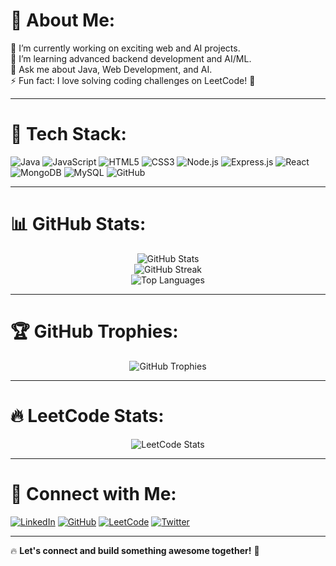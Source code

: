 # 💫 About Me:
🔭 I’m currently working on exciting web and AI projects.<br>🌱 I’m learning advanced backend development and AI/ML.<br>💬 Ask me about Java, Web Development, and AI.<br>⚡ Fun fact: I love solving coding challenges on LeetCode! 🚀

---

# 🚀 Tech Stack:
![Java](https://img.shields.io/badge/Java-%23ED8B00.svg?style=flat&logo=openjdk&logoColor=white)
![JavaScript](https://img.shields.io/badge/JavaScript-%23F7DF1E.svg?style=flat&logo=javascript&logoColor=black)
![HTML5](https://img.shields.io/badge/HTML5-%23E34F26.svg?style=flat&logo=html5&logoColor=white)
![CSS3](https://img.shields.io/badge/CSS3-%231572B6.svg?style=flat&logo=css3&logoColor=white)
![Node.js](https://img.shields.io/badge/Node.js-%23339933.svg?style=flat&logo=nodedotjs&logoColor=white)
![Express.js](https://img.shields.io/badge/Express.js-%23000000.svg?style=flat&logo=express&logoColor=white)
![React](https://img.shields.io/badge/React-%2361DAFB.svg?style=flat&logo=react&logoColor=black)
![MongoDB](https://img.shields.io/badge/MongoDB-%2347A248.svg?style=flat&logo=mongodb&logoColor=white)
![MySQL](https://img.shields.io/badge/MySQL-%2300f.svg?style=flat&logo=mysql&logoColor=white)
![GitHub](https://img.shields.io/badge/GitHub-%23181717.svg?style=flat&logo=github&logoColor=white)

---

# 📊 GitHub Stats:
<div align="center">
  <img src="https://github-readme-stats.vercel.app/api?username=ramoliyaYug&show_icons=true&theme=radical" alt="GitHub Stats" />
  <br>
  <img src="https://github-readme-streak-stats.herokuapp.com/?user=ramoliyaYug&theme=radical" alt="GitHub Streak" />
  <br>
  <img src="https://github-readme-stats.vercel.app/api/top-langs/?username=ramoliyaYug&layout=compact&theme=radical" alt="Top Languages" />
</div>

---

# 🏆 GitHub Trophies:
<div align="center">
  <img src="https://github-profile-trophy.vercel.app/?username=ramoliyaYug&theme=radical&no-frame=true&row=1&column=6" alt="GitHub Trophies" />
</div>

---

# 🔥 LeetCode Stats:
<div align="center">
  <img src="https://leetcard.jacoblin.cool/ramoliyaYug?theme=dark&ext=heatmap" alt="LeetCode Stats" />
</div>

---

# 🤝 Connect with Me:
[![LinkedIn](https://img.shields.io/badge/LinkedIn-%230077B5.svg?style=flat&logo=linkedin&logoColor=white)](https://linkedin.com/in/YOUR_LINKEDIN)
[![GitHub](https://img.shields.io/badge/GitHub-%23181717.svg?style=flat&logo=github&logoColor=white)](https://github.com/YOUR_GITHUB_USERNAME)
[![LeetCode](https://img.shields.io/badge/LeetCode-%23FFA116.svg?style=flat&logo=leetcode&logoColor=black)](https://leetcode.com/YOUR_LEETCODE_USERNAME)
[![Twitter](https://img.shields.io/badge/Twitter-%231DA1F2.svg?style=flat&logo=twitter&logoColor=white)](https://twitter.com/YOUR_TWITTER)

---

🔥 **Let's connect and build something awesome together!** 🚀
